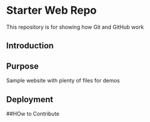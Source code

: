 # Starter Web Repo
This repository is for showing how Git and GitHub work
## Introduction
## Purpose
Sample website with plenty of files for demos
## Deployment
##HOw to Contribute
